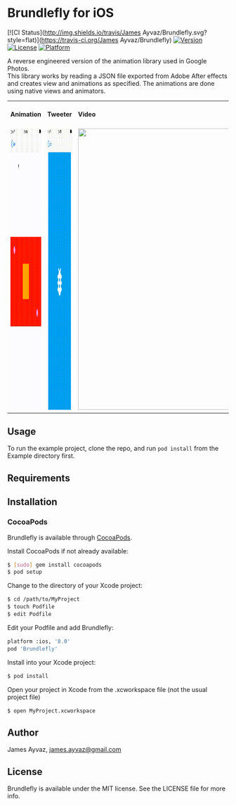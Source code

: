 # Brundlefly for iOS

[![CI Status](http://img.shields.io/travis/James Ayvaz/Brundlefly.svg?style=flat)](https://travis-ci.org/James Ayvaz/Brundlefly)
[![Version](https://img.shields.io/cocoapods/v/Brundlefly.svg?style=flat)](http://cocoapods.org/pods/Brundlefly)
[![License](https://img.shields.io/cocoapods/l/Brundlefly.svg?style=flat)](http://cocoapods.org/pods/Brundlefly)
[![Platform](https://img.shields.io/cocoapods/p/Brundlefly.svg?style=flat)](http://cocoapods.org/pods/Brundlefly)

A reverse engineered version of the animation library used in Google Photos.  
This library works by reading a JSON file exported from Adobe After effects
and creates view and animations as specified.  The animations are done using native views and
animators.

<table>
  <tr>
    <td><h4>Animation</h4></td>
    <td><h4>Tweeter</h4></td>
    <td><h4>Video</h4></td>
  </tr>
  <tr>
    <td><img src="docs/animation-ios.gif" width="360" height="640"></td>
    <td><img src="docs/tweeter-ios.gif" width="360" height="640"></td>
    <td><img src="docs/video-ios.gif" width="360" height="640"></td>
  </tr>
</table>



## Usage

To run the example project, clone the repo, and run `pod install` from the Example directory first.

## Requirements

## Installation

### CocoaPods

Brundlefly is available through [CocoaPods](http://cocoapods.org).

Install CocoaPods if not already available:

``` bash
$ [sudo] gem install cocoapods
$ pod setup
```

Change to the directory of your Xcode project:

``` bash
$ cd /path/to/MyProject
$ touch Podfile
$ edit Podfile
```

Edit your Podfile and add Brundlefly:

``` bash
platform :ios, '8.0'
pod 'Brundlefly'
```

Install into your Xcode project:

``` bash
$ pod install
```

Open your project in Xcode from the .xcworkspace file (not the usual project file)

``` bash
$ open MyProject.xcworkspace
```

## Author

James Ayvaz, james.ayvaz@gmail.com

## License

Brundlefly is available under the MIT license. See the LICENSE file for more info.
